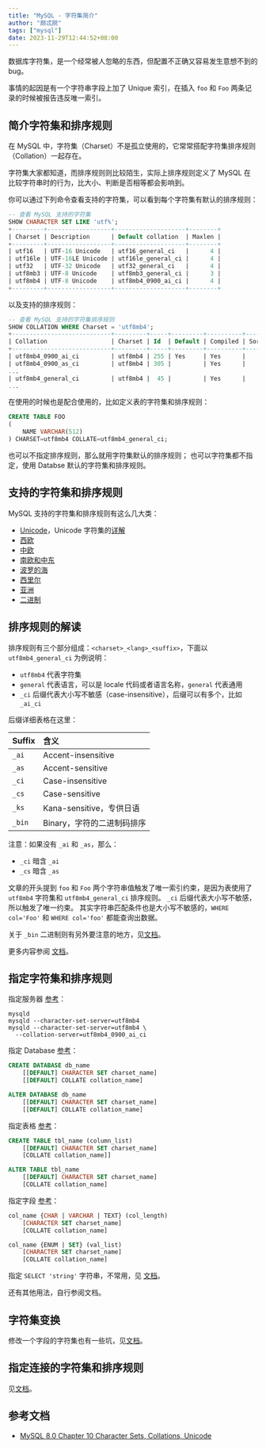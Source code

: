 ```yaml
---
title: "MySQL - 字符集简介"
author: "颇忒脱"
tags: ["mysql"]
date: 2023-11-29T12:44:52+08:00
---
```


<!--more-->

数据库字符集，是一个经常被人忽略的东西，但配置不正确又容易发生意想不到的bug。

事情的起因是有一个字符串字段上加了 Unique 索引，在插入 `foo` 和 `Foo` 两条记录的时候被报告违反唯一索引。

## 简介字符集和排序规则

在 MySQL 中，字符集（Charset）不是孤立使用的，它常常搭配字符集排序规则（Collation）一起存在。

字符集大家都知道，而排序规则则比较陌生，实际上排序规则定义了 MySQL 在比较字符串时的行为，比大小、判断是否相等都会影响到。

你可以通过下列命令查看支持的字符集，可以看到每个字符集有默认的排序规则：

```sql
-- 查看 MySQL 支持的字符集
SHOW CHARACTER SET LIKE 'utf%';
+---------+------------------+--------------------+--------+
| Charset | Description      | Default collation  | Maxlen |
+---------+------------------+--------------------+--------+
| utf16   | UTF-16 Unicode   | utf16_general_ci   |      4 |
| utf16le | UTF-16LE Unicode | utf16le_general_ci |      4 |
| utf32   | UTF-32 Unicode   | utf32_general_ci   |      4 |
| utf8mb3 | UTF-8 Unicode    | utf8mb3_general_ci |      3 |
| utf8mb4 | UTF-8 Unicode    | utf8mb4_0900_ai_ci |      4 |
+---------+------------------+--------------------+--------+
```

以及支持的排序规则：

```sql
-- 查看 MySQL 支持的字符集排序规则
SHOW COLLATION WHERE Charset = 'utf8mb4';
+----------------------------+---------+-----+---------+----------+---------+---------------+
| Collation                  | Charset | Id  | Default | Compiled | Sortlen | Pad_attribute |
+----------------------------+---------+-----+---------+----------+---------+---------------+
| utf8mb4_0900_ai_ci         | utf8mb4 | 255 | Yes     | Yes      |       0 | NO PAD        |
| utf8mb4_0900_as_ci         | utf8mb4 | 305 |         | Yes      |       0 | NO PAD        |
...
| utf8mb4_general_ci         | utf8mb4 |  45 |         | Yes      |       1 | PAD SPACE     |
...
```

在使用的时候也是配合使用的，比如定义表的字符集和排序规则：

```sql
CREATE TABLE FOO
(
    NAME VARCHAR(512)
) CHARSET=utf8mb4 COLLATE=utf8mb4_general_ci;
```

也可以不指定排序规则，那么就用字符集默认的排序规则；
也可以字符集都不指定，使用 Databse 默认的字符集和排序规则。

## 支持的字符集和排序规则

MySQL 支持的字符集和排序规则有这么几大类：

* [Unicode][c-unicode]，Unicode 字符集的[详解][c-u-c]
* [西欧][c-we]
* [中欧][c-ce]
* [南欧和中东][c-se-me]
* [波罗的海][c-b]
* [西里尔][c-c]
* [亚洲][c-a]
* [二进制][c-b]

[c-unicode]: https://dev.mysql.com/doc/refman/8.0/en/charset-unicode-sets.html
[c-we]: https://dev.mysql.com/doc/refman/8.0/en/charset-we-sets.html
[c-ce]: https://dev.mysql.com/doc/refman/8.0/en/charset-ce-sets.html
[c-se-me]: https://dev.mysql.com/doc/refman/8.0/en/charset-se-me-sets.html
[c-b]: https://dev.mysql.com/doc/refman/8.0/en/charset-baltic-sets.html
[c-c]: https://dev.mysql.com/doc/refman/8.0/en/charset-cyrillic-sets.html
[c-a]: https://dev.mysql.com/doc/refman/8.0/en/charset-asian-sets.html
[c-b]: https://dev.mysql.com/doc/refman/8.0/en/charset-binary-set.html 
[c-u-c]: https://dev.mysql.com/doc/refman/8.0/en/charset-unicode.html

## 排序规则的解读

排序规则有三个部分组成：`<charset>_<lang>_<suffix>`，下面以 `utf8mb4_general_ci` 为例说明：

* `utf8mb4` 代表字符集
* `general` 代表语言，可以是 locale 代码或者语言名称，`general` 代表通用
* `_ci` 后缀代表大小写不敏感（case-insensitive），后缀可以有多个，比如 `_ai_ci`

后缀详细表格在这里：

| Suffix | 含义                 |
|:-------|:--------------------|
| `_ai`  |	Accent-insensitive |
| `_as`  |	Accent-sensitive   |
| `_ci`  |	Case-insensitive   |
| `_cs`  |	Case-sensitive     |
| `_ks`  |	Kana-sensitive，专供日语 |
| `_bin` |	Binary，字符的二进制码排序 |

注意：如果没有 `_ai` 和 `_as`，那么：
* `_ci` 暗含 `_ai`
* `_cs` 暗含 `_as`

文章的开头提到  `foo` 和 `Foo` 两个字符串值触发了唯一索引约束，是因为表使用了 `utf8mb4` 字符集和 `utf8mb4_general_ci` 排序规则。
`_ci` 后缀代表大小写不敏感，所以触发了唯一约束。
其实字符串匹配条件也是大小写不敏感的，`WHERE col='Foo'` 和 `WHERE col='foo'` 都能查询出数据。

关于 `_bin` 二进制则有另外要注意的地方，见[文档][10]。

更多内容参阅 [文档][7]。

## 指定字符集和排序规则

指定服务器 [参考][2]：

```shell
mysqld
mysqld --character-set-server=utf8mb4
mysqld --character-set-server=utf8mb4 \
  --collation-server=utf8mb4_0900_ai_ci
```

指定 Database [参考][3]：

```sql
CREATE DATABASE db_name
    [[DEFAULT] CHARACTER SET charset_name]
    [[DEFAULT] COLLATE collation_name]

ALTER DATABASE db_name
    [[DEFAULT] CHARACTER SET charset_name]
    [[DEFAULT] COLLATE collation_name]
```

指定表格 [参考][4]：

```sql
CREATE TABLE tbl_name (column_list)
    [[DEFAULT] CHARACTER SET charset_name]
    [COLLATE collation_name]]

ALTER TABLE tbl_name
    [[DEFAULT] CHARACTER SET charset_name]
    [COLLATE collation_name]
```

指定字段 [参考][5]：

```sql
col_name {CHAR | VARCHAR | TEXT} (col_length)
    [CHARACTER SET charset_name]
    [COLLATE collation_name]

col_name {ENUM | SET} (val_list)
    [CHARACTER SET charset_name]
    [COLLATE collation_name]
```

指定 `SELECT 'string'` 字符串，不常用，见 [文档][6]。

还有其他用法，自行参阅文档。

## 字符集变换

修改一个字段的字符集也有一些坑，见[文档][8]。

## 指定连接的字符集和排序规则

见[文档][9]。

## 参考文档

* [MySQL 8.0 Chapter 10 Character Sets, Collations, Unicode][1]


[1]: https://dev.mysql.com/doc/refman/8.0/en/charset.html
[2]: https://dev.mysql.com/doc/refman/8.0/en/charset-server.html
[3]: https://dev.mysql.com/doc/refman/8.0/en/charset-database.html
[4]: https://dev.mysql.com/doc/refman/8.0/en/charset-table.html
[5]: https://dev.mysql.com/doc/refman/8.0/en/charset-column.html
[6]: https://dev.mysql.com/doc/refman/8.0/en/charset-literal.html
[7]: https://dev.mysql.com/doc/refman/8.0/en/charset-collation-names.html
[8]: https://dev.mysql.com/doc/refman/8.0/en/charset-conversion.html
[9]: https://dev.mysql.com/doc/refman/8.0/en/charset-connection.html
[10]: https://dev.mysql.com/doc/refman/8.0/en/charset-binary-collations.html